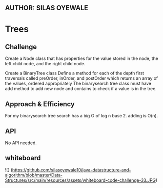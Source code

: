 ## AUTHOR: SILAS OYEWALE
# Trees
<!-- Short summary or background information -->

## Challenge
<!-- Description of the challenge -->
Create a Node class that has properties for the value stored 
in the node, the left child node, and the right child node.

Create a BinaryTree class
Define a method for each of the depth first traversals 
called preOrder, inOrder, and postOrder which returns
an array of the values, ordered appropriately
The binarysearch tree class must have add method to add new node and contains to check if a value is in the tree.

## Approach & Efficiency
<!-- What approach did you take? Why? What is the Big O space/time for this approach? -->
For my binarysearch tree search has a big O of log n base 2. adding is O(n).

## API
<!-- Description of each method publicly available in each of your trees -->
No API needed.

## whiteboard
![] (https://github.com/silasoyewale10/java-datastructure-and-algorithm/blob/master/Data-Structures/src/main/resources/assets/whiteboard-code-challenge-33.JPG)
